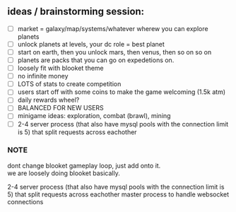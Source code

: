 ## ideas / brainstorming session:
- [ ] market = galaxy/map/systems/whatever wherew you can explore planets<br>
- [ ] unlock planets at levels, your dc role = best planet<br>
- [ ] start on earth, then you unlock mars, then venus, then so on so on<br>
- [ ] planets are packs that you can go on expedetions on.<br>
- [ ] loosely fit with blooket theme<br>
- [ ] no infinite money<br>
- [ ] LOTS of stats to create competition<br>
- [ ] users start off with some coins to make the game welcoming (1.5k atm)<br>
- [ ] daily rewards wheel?<br>
- [ ] BALANCED FOR NEW USERS<br>
- [ ] minigame ideas: exploration, combat (brawl), mining<br>
- [ ] 2-4 server process (that also have mysql pools with the connection limit is 5) that split requests across eachother<br>
### NOTE
dont change blooket gameplay loop, just add onto it.<br>
we are loosely doing blooket basically.


2-4 server process (that also have mysql pools with the connection limit is 5) that split requests across eachother
master process to handle websocket connections